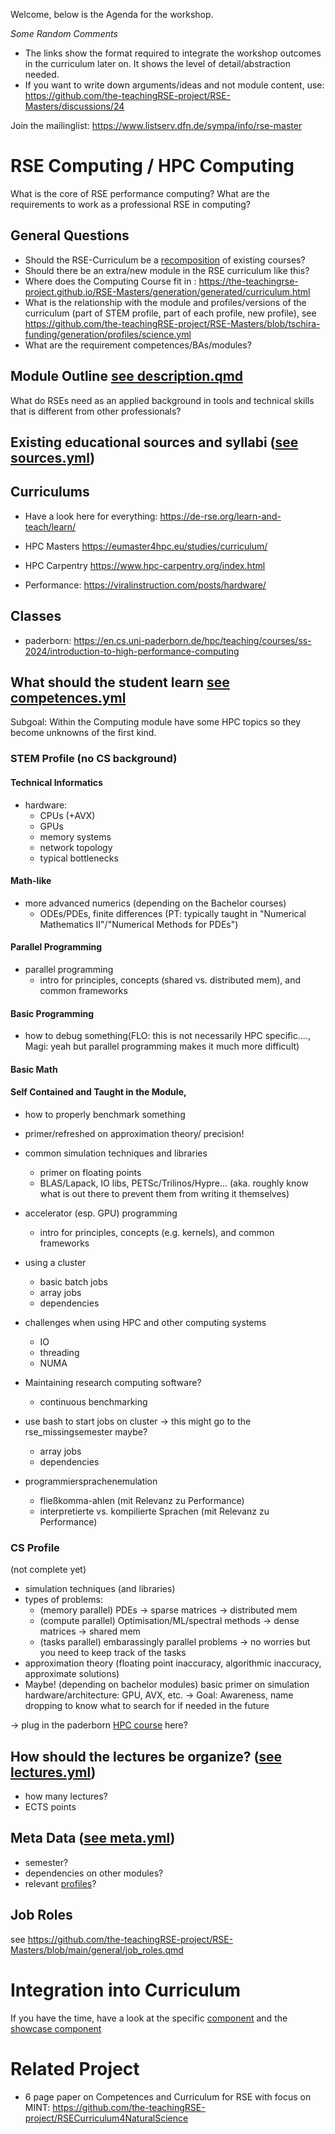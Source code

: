 
Welcome, below is the Agenda for the workshop.

*Some Random Comments*

- The links show the format required to integrate the workshop outcomes in the curriculum later on. It shows the level of detail/abstraction needed.
- If you want to write down arguments/ideas and not module content, use: https://github.com/the-teachingRSE-project/RSE-Masters/discussions/24


Join the mailinglist: https://www.listserv.dfn.de/sympa/info/rse-master

# RSE Computing / HPC Computing

What is the core of RSE performance computing?
What are the requirements to work as a professional RSE in computing?


## General Questions


- Should the RSE-Curriculum be a [recomposition](https://github.com/the-teachingRSE-project/RSE-Masters/wiki/recomposition) of existing courses?
- Should there be an extra/new module in the RSE curriculum like this?
- Where does the Computing Course fit in : https://the-teachingrse-project.github.io/RSE-Masters/generation/generated/curriculum.html
- What is the relationship with the module and profiles/versions of the curriculum (part of STEM profile, part of each profile, new profile), see https://github.com/the-teachingRSE-project/RSE-Masters/blob/tschira-funding/generation/profiles/science.yml
- What are the requirement competences/BAs/modules?



## Module Outline [see description.qmd](https://github.com/the-teachingRSE-project/RSE-Masters/blob/tschira-funding/components/gen_programming/description.qmd)

What do RSEs need as an applied background in tools and technical skills that is different from other professionals?




## Existing educational sources and syllabi ([see sources.yml](https://github.com/the-teachingRSE-project/RSE-Masters/blob/tschira-funding/components/gen_programming/sources.yml))

## Curriculums

- Have a look here for everything: https://de-rse.org/learn-and-teach/learn/
- HPC Masters https://eumaster4hpc.eu/studies/curriculum/


- HPC Carpentry https://www.hpc-carpentry.org/index.html
- Performance:  https://viralinstruction.com/posts/hardware/


## Classes

- paderborn: https://en.cs.uni-paderborn.de/hpc/teaching/courses/ss-2024/introduction-to-high-performance-computing



## What should the student learn [see competences.yml](https://github.com/the-teachingRSE-project/RSE-Masters/blob/tschira-funding/components/gen_programming/competences.yml)

Subgoal:
Within the Computing module have some HPC topics so they become unknowns of the first kind.

### STEM Profile (no CS background)


#### Technical Informatics
- hardware:
    * CPUs (+AVX)
    * GPUs
    * memory systems
    * network topology
    * typical bottlenecks


#### Math-like
- more advanced numerics (depending on the Bachelor courses)
    * ODEs/PDEs, finite differences (PT: typically taught in "Numerical Mathematics II"/"Numerical Methods for PDEs")


#### Parallel Programming
- parallel programming
    * intro for principles, concepts (shared vs. distributed mem), and common frameworks

#### Basic Programming
- how to debug something(FLO: this is not necessarily HPC specific...., Magi: yeah but parallel programming makes it much more difficult)


#### Basic Math


#### Self Contained and Taught in the Module,
- how to properly benchmark something
- primer/refreshed on approximation theory/ precision!
- common simulation techniques and libraries
    * primer on floating points
    * BLAS/Lapack, IO libs, PETSc/Trilinos/Hypre... (aka. roughly know what is out there to prevent them from writing it themselves)
- accelerator (esp. GPU) programming
    * intro for principles, concepts (e.g. kernels), and common frameworks
- using a cluster
    * basic batch jobs
    * array jobs
    * dependencies
- challenges when using HPC and other computing systems
    * IO
    * threading
    * NUMA
- Maintaining research computing software?
    * continuous benchmarking

- use bash to start jobs on cluster -> this might go to the rse_missingsemester maybe?
    * array jobs
    * dependencies

- programmiersprachenemulation
    * fließkomma-ahlen (mit Relevanz zu Performance)
    * interpretierte vs. kompilierte Sprachen (mit Relevanz zu Performance)



### CS Profile
(not complete yet)

- simulation techniques (and libraries)
- types of problems:
    * (memory parallel) PDEs -> sparse matrices -> distributed mem
    * (compute parallel) Optimisation/ML/spectral methods -> dense matrices -> shared mem
    * (tasks parallel) embarassingly parallel problems -> no worries but you need to keep track of the tasks
- approximation theory (floating point inaccuracy, algorithmic inaccuracy, approximate solutions)
- Maybe! (depending on bachelor modules) basic primer on simulation hardware/architecture: GPU, AVX, etc. -> Goal: Awareness, name dropping to know what to search for if needed in the future

-> plug in the paderborn [HPC course](https://en.cs.uni-paderborn.de/hpc/teaching/courses/ss-2024/introduction-to-high-performance-computing) here?


## How should the lectures be organize? ([see lectures.yml](https://github.com/the-teachingRSE-project/RSE-Masters/blob/tschira-funding/components/gen_programming/lectures.yml))

- how many lectures?
- ECTS points


## Meta Data ([see meta.yml](https://github.com/the-teachingRSE-project/RSE-Masters/blob/tschira-funding/components/gen_programming/meta.yml))

- semester?
- dependencies on other modules?
- relevant [profiles](https://github.com/the-teachingRSE-project/RSE-Masters/wiki/profiles)?


## Job Roles

see https://github.com/the-teachingRSE-project/RSE-Masters/blob/main/general/job_roles.qmd



# Integration into Curriculum

If you have the time, have a look at the specific [component](https://github.com/the-teachingRSE-project/RSE-Masters/tree/tschira-funding/components/rse_computing) and the [showcase component](https://github.com/the-teachingRSE-project/RSE-Masters/tree/tschira-funding/components/gen_programming)

# Related Project

- 6 page paper on Competences and Curriculum for RSE with focus on MINT: https://github.com/the-teachingRSE-project/RSECurriculum4NaturalScience
